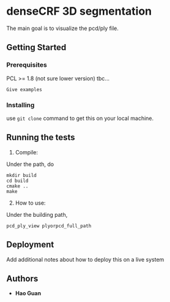 # denseCRF 3D segmentation

The main goal is to visualize the pcd/ply file.

## Getting Started


### Prerequisites

PCL >= 1.8 (not sure lower version)
tbc...

```
Give examples
```

### Installing

use `git clone` command to get this on your local machine.

## Running the tests

1. Compile: 

Under the path, do 

```
mkdir build
cd build
cmake ..
make
```

2. How to use:

Under the building path,

```
pcd_ply_view plyorpcd_full_path
```

## Deployment

Add additional notes about how to deploy this on a live system

## Authors

* **Hao Guan**



